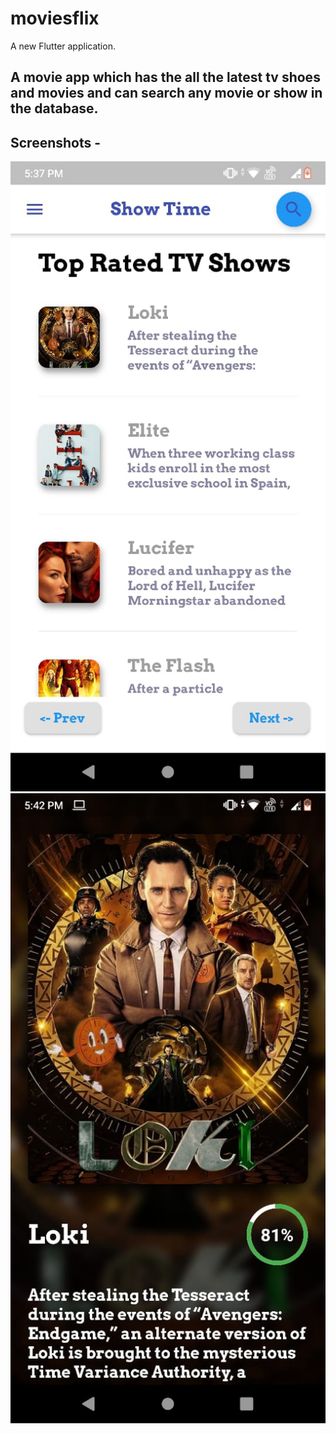 # moviesflix

A new Flutter application.

## A movie app which has the all the latest tv shoes and movies and can search any movie or show in the database.

## Screenshots -

![Finished App](https://github.com/vaibhavkatiyar/images/blob/main/WhatsApp%20Image%202021-06-26%20at%205.38.51%20PM%20(1).jpeg)
![Finished App](https://github.com/vaibhavkatiyar/images/blob/main/WhatsApp%20Image%202021-06-26%20at%205.42.50%20PM.jpeg)
